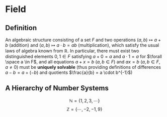 # Field
## Definition
An algebraic structure consisting of a set $F$ and two operations $(a, b) \mapsto a + b$  (addition) and $(a, b) \mapsto a\cdot  b = ab$ (multiplication), which satisfy the usual laws of algebra known from $\mathbb{R}$. 
In particular, there must exist two distinguished elements $0, 1 \in F$ satisfying $a + 0 = a$ and $a · 1 = a$ for  $\forall \space a \in F$, and all equations $a + x = b$ ($a, b \in F$) and $ax = b$ ($a, b \in F, a \neq 0$) must be **uniquely solvable** (thus providing definitions of differences $a - b = a + (-b)$ and quotients $\frac{a}{b} = a \cdot b^{-1}$)
## A Hierarchy of Number Systems
$$\mathbb N = \{{1,2,3,\cdots} \}$$
$$
	\mathbb Z  = \{ \cdots,-2,-1,9\}
$$

